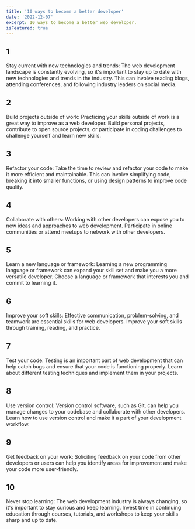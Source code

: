 ```yaml
---
title: '10 ways to become a better developer'
date: '2022-12-07'
excerpt: 10 ways to become a better web developer.
isFeatured: true
---
```

## 1
Stay current with new technologies and trends: The web development landscape is constantly evolving, so it's important to stay up to date with new technologies and trends in the industry. This can involve reading blogs, attending conferences, and following industry leaders on social media.

## 2
Build projects outside of work: Practicing your skills outside of work is a great way to improve as a web developer. Build personal projects, contribute to open source projects, or participate in coding challenges to challenge yourself and learn new skills.

## 3
Refactor your code: Take the time to review and refactor your code to make it more efficient and maintainable. This can involve simplifying code, breaking it into smaller functions, or using design patterns to improve code quality.

## 4
Collaborate with others: Working with other developers can expose you to new ideas and approaches to web development. Participate in online communities or attend meetups to network with other developers.

## 5
Learn a new language or framework: Learning a new programming language or framework can expand your skill set and make you a more versatile developer. Choose a language or framework that interests you and commit to learning it.

## 6
Improve your soft skills: Effective communication, problem-solving, and teamwork are essential skills for web developers. Improve your soft skills through training, reading, and practice.

## 7
Test your code: Testing is an important part of web development that can help catch bugs and ensure that your code is functioning properly. Learn about different testing techniques and implement them in your projects.

## 8
Use version control: Version control software, such as Git, can help you manage changes to your codebase and collaborate with other developers. Learn how to use version control and make it a part of your development workflow.

## 9
Get feedback on your work: Soliciting feedback on your code from other developers or users can help you identify areas for improvement and make your code more user-friendly.

## 10
Never stop learning: The web development industry is always changing, so it's important to stay curious and keep learning. Invest time in continuing education through courses, tutorials, and workshops to keep your skills sharp and up to date.